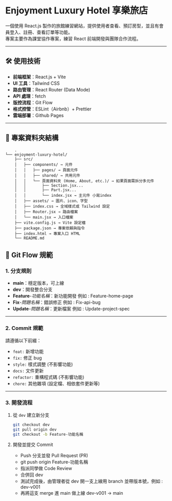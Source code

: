 # Enjoyment Luxury Hotel 享樂旅店

一個使用 React.js 製作的旅館練習網站，提供使用者查看、預訂房型，並且有會員登入、註冊、查看訂單等功能。  
專案主要作為課堂協作專案，練習 React 前端開發與團隊合作流程。

---

## 🛠️ 使用技術

- **前端框架**：React.js + Vite
- **UI 工具**：Tailwind CSS
- **路由管理**：React Router (Data Mode)
- **API 處理**：fetch
- **版控流程**：Git Flow
- **格式控管**：ESLint（Airbnb）+ Prettier
- **雲端部署**：Github Pages

---

## 📂 專案資料夾結構
```
    .
└── enjoyment-luxury-hotel/
    ├── src/
    │   ├── components/ → 元件
    │   │   ├── pages/ → 頁面元件
    │   │   ├── shared/ → 共用元件
    │   │   └── 頁面資料夾 (Home, About, etc.)/ → 如果頁面需拆分多元件
    │   │       ├── Section.jsx...
    │   │       ├── Part.jsx...
    │   │       └── index.jsx → 主元件 小寫index
    │   ├── assets/ → 圖片、icon、字型
    │   ├── index.css → 全域樣式或 Tailwind 設定
    │   ├── Router.jsx → 路由檔案
    │   └── main.jsx → 入口檔案
    ├── vite.config.js → Vite 設定檔
    ├── package.json → 專案依賴與指令
    ├── index.html → 專案入口 HTML
    └── README.md 
```
## 🌱 Git Flow 規範

### 1. 分支規則

- **main**：穩定版本，可上線
- **dev**：開發整合分支
- **Feature**-_功能名稱_：新功能開發 例如 : Feature-home-page
- **Fix**-_問題名稱_：錯誤修正 例如 : Fix-api-bug
- **Update**-_問題名稱_：更新檔案 例如 : Update-project-spec

---

### 2. Commit 規範

請遵循以下前綴：

- `feat:` 新增功能
- `fix:` 修正 bug
- `style:` 樣式調整 (不影響功能)
- `docs:` 文件更新
- `refactor:` 重構程式碼 (不影響功能)
- `chore:` 其他雜項 (設定檔、相依套件更新等)

---

### 3. 開發流程

1. 從 `dev` 建立新分支

   ```bash
   git checkout dev
   git pull origin dev
   git checkout -b Feature-功能名稱

   ```

2. 開發並提交 Commit
   - Push 分支並發 Pull Request (PR)
   - git push origin Feature-功能名稱
   - 指派同學做 Code Review
   - 合併回 dev
   - 測試完成後，由管理者從 dev 開一支上線用 branch 並帶版本號，例如 : dev-v001
   - 再將這支 merge 進 main 做上線 dev-v001 → main
